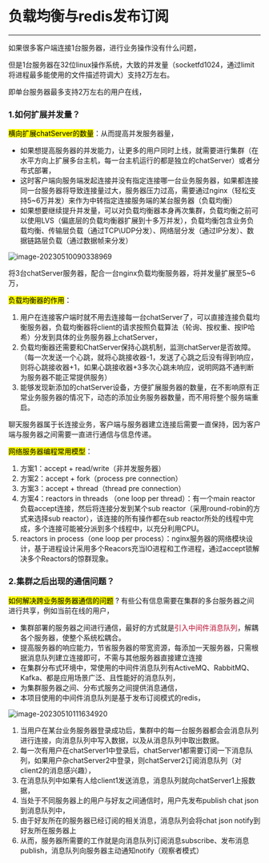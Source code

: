 # 负载均衡与redis发布订阅

---

如果很多客户端连接1台服务器，进行业务操作没有什么问题，

但是1台服务器在32位linux操作系统，大致的并发量（socketfd1024，通过limit将进程最多能使用的文件描述符调大）支持2万左右。

即单台服务器最多支持2万左右的用户在线，

### 1.如何扩展并发量？

<mark>横向扩展chatServer的数量</mark>：从而提高并发服务器量，

- 如果想提高服务器的并发能力，让更多的用户同时上线，就需要进行集群（在水平方向上扩展多台主机，每一台主机运行的都是独立的chatServer）或者分布式部署，
- 这时客户端向服务端发起连接并没有指定连接哪一台业务服务器，如果都连接同一台服务器将导致连接量过大，服务器压力过高，需要通过nginx（轻松支持5~6万并发）来作为中转指定连接服务端的某台服务器（负载均衡）
- 如果想要继续提升并发量，可以对负载均衡器本身再次集群，负载均衡之前可以使用LVS（偏底层的负载均衡器扩展到十多万并发），负载均衡包含业务负载均衡、传输层负载（通过TCP\UDP分发）、网络层分发（通过IP分发）、数据链路层负载（通过数据帧来分发）

![image-20230510090338969](https://s2.loli.net/2023/05/10/JuH1pkNIFW4gtmY.png)

将3台chatServer服务器，配合一台nginx负载均衡服务器，将并发量扩展至5~6万，

<mark>负载均衡器的作用</mark>：

1. 用户在连接客户端时就不用去连接每一台chatServer了，可以直接连接负载均衡服务器，负载均衡器将client的请求按照负载算法（轮询、按权重、按IP哈希）分发到具体的业务服务器上chatServer，
2. 负载均衡器还需要和ChatServer保持心跳机制，监测chatServer是否故障。（每一次发送一个心跳，就将心跳接收器-1，发送了心跳之后没有得到响应，则将心跳接收器+1，如果心跳接收器+3多次心跳未响应，说明网路不通判断为服务器不能正常提供服务）
3. 能够发现新添加的chatServer设备，方便扩展服务器的数量，在不影响原有正常业务服务器的情况下，动态的添加业务服务器数量，而不用将整个服务端重启。

聊天服务器属于长连接业务，客户端与服务器建立连接后需要一直保持，因为客户端与服务器之间需要一直进行通信与信息传递。

<mark>网络服务器编程常用模型</mark>：

1. 方案1：accept + read/write（非并发服务器）
2. 方案2：accept + fork（process pre connection）
3. 方案3：accept + thread（thread pre connection）
4. 方案4：reactors in threads （one loop per thread）：有一个main reactor负载accept连接，然后将连接分发到某个sub reactor（采用round-robin的方式来选择sub reactor），该连接的所有操作都在sub reactor所处的线程中完成，多个连接可能被分派到多个线程中，以充分利用CPU。
5. reactors in process（one loop per process）：nginx服务器的网络模块设计，基于进程设计采用多个Reacors充当IO进程和工作进程，通过accept锁解决多个Reactors的惊群现象。

### 2.集群之后出现的通信问题？

<mark>如何解决跨业务服务器通信的问题</mark> ? 有些公有信息需要在集群的多台服务器之间进行共享，例如当前在线的用户，

- 集群部署的服务器之间进行通信，最好的方式就是<font color='#BAOC2F'>引入中间件消息队列</font>，解耦各个服务器，使整个系统松耦合。
- 提高服务器的响应能力，节省服务器的带宽资源，每添加一天服务器，只需根据消息队列建立连接即可，不需与其他服务器直接建立连接
- 在集群分布式环境中，常使用的中间件消息队列有ActiveMQ、RabbitMQ、Kafka、都是应用场景广泛、且性能好的消息队列，
- 为集群服务器之间、分布式服务之间提供消息通信，
- 本项目使用的中间件消息队列是基于发布订阅模式的redis，

![image-20230510111634920](https://s2.loli.net/2023/05/10/WrEx4SVlM1JPH83.png)

1. 当用户在某台业务服务器登录成功后，集群中的每一台服务器都会会消息队列进行连接，向消息队列中写入数据，以及从消息队列中取出数据。
2. 每一次有用户在chatServer1中登录后，chatServer1都需要订阅一下消息队列，如果用户杂chatServer2中登录，则chatServer2订阅消息队列（对client2的消息感兴趣），
3. 在消息队列中如果有人给client1发送消息，消息队列就向chatServer1上报数据，
4. 当处于不同服务器上的用户与好友之间通信时，用户先发布publish chat json到消息队列中，
5. 由于好友所在的服务器已经订阅的相关消息，消息队列会将chat json notify到好友所在服务器上
6. 从而，服务器所需要的工作就是向消息队列订阅消息subscribe、发布消息publish，消息队列向服务器主动通知notify（观察者模式）

























































